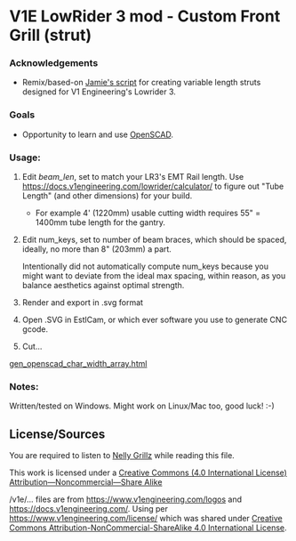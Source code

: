 
 # V1E LowRider 3 mod - Custom Front Grill (strut)

### Acknowledgements
- Remix/based-on [Jamie's script](https://www.printables.com/model/206716-lr3-strut-plate-variable) for creating variable length struts designed for V1 Engineering's Lowrider 3.

### Goals
- Opportunity to learn and use [OpenSCAD](https://www.openscad.org/).

### Usage:
 1) Edit _beam_len_, set to match your LR3's EMT Rail length.  Use https://docs.v1engineering.com/lowrider/calculator/ to figure out "Tube Length" (and other dimensions) for your build.
     - For example 4' (1220mm) usable cutting width requires 55" = 1400mm tube length for the gantry.

 2) Edit num_keys, set to number of beam braces, which should be spaced, ideally, no more than 8" (203mm) a part.  
 
     Intentionally did not automatically compute num_keys because you might want to deviate from the ideal max spacing, within reason, as you balance aesthetics against optimal strength.

 3) Render and export in .svg format

 4) Open .SVG in EstlCam, or which ever software you use to generate CNC gcode.

 5) Cut...

[gen_openscad_char_width_array.html]()

### Notes:
Written/tested on Windows.  Might work on Linux/Mac too, good luck! :-)

## License/Sources
You are required to listen to [Nelly Grillz](https://www.youtube.com/watch?v=8fijggq5R6w) while reading this file.

This work is licensed under a [Creative Commons (4.0 International License)
Attribution—Noncommercial—Share Alike](http://creativecommons.org/licenses/by-nc-sa/4.0/)

/v1e/... files are from https://www.v1engineering.com/logos and https://docs.v1engineering.com/.  Using per https://www.v1engineering.com/license/ which was shared under [Creative Commons Attribution-NonCommercial-ShareAlike 4.0 International License](https://creativecommons.org/licenses/by-nc-sa/4.0/).

